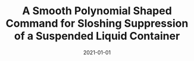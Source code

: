 ---
title: "A Smooth Polynomial Shaped Command for Sloshing Suppression of a Suspended Liquid Container"
collection: publications
permalink: /publication/2021-Smooth-Sloshing
date: 2021-01-01
venue: 'Transactions of the Institute of Measurement and Control'
paperurl: '/files/pdf/research/Smooth-Sloshing.pdf'
link: 'https://journals.sagepub.com/doi/full/10.1177/0142331220949304'
citation: 'Alshaya, A., Almujarrab, D. 2021. &quot;A Smooth Polynomial Shaped Command for Sloshing Suppression of a Suspended Liquid Container.&quot; <i>Transactions of the Institute of Measurement and Control</i> 43(2): 278-294.'
---